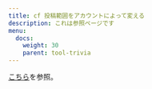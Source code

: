 ```yaml
---
title: cf 投稿範囲をアカウントによって変える
description: これは参照ページです
menu:
  docs:
    weight: 30
    parent: tool-trivia
---
```


[こちら](https://docs.thedesk.top/settings/post/privacy)を参照。